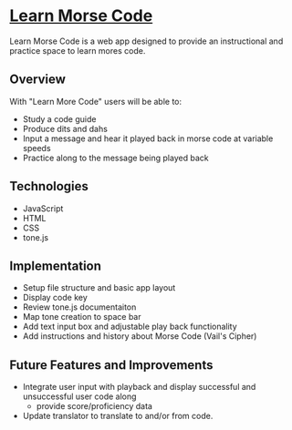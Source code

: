 # [Learn Morse Code](https://siascone.github.io/learn-morse-code/)

Learn Morse Code is a web app designed to provide an instructional and practice space to learn mores code.


## Overview

With "Learn More Code" users will be able to:
- Study a code guide
- Produce dits and dahs
- Input a message and hear it played back in morse code at variable speeds
- Practice along to the message being played back

## Technologies
- JavaScript
- HTML
- CSS
- tone.js

## Implementation
- Setup file structure and basic app layout
- Display code key
- Review tone.js documentaiton
- Map tone creation to space bar
- Add text input box and adjustable play back functionality
- Add instructions and history about Morse Code (Vail's Cipher)

## Future Features and Improvements
- Integrate user input with playback and display successful and unsuccessful user code along
  - provide score/proficiency data 
- Update translator to translate to and/or from code.







